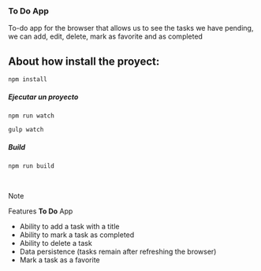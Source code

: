 ### To Do App 
To-do app for the browser that allows us to see the tasks we have pending, we can add, edit, delete, mark as favorite and as completed



## About how install the proyect:
```
npm install
```

##### Ejecutar un proyecto
``` 
npm run watch
```
``` 
gulp watch
```

#####  Build
``` 
npm run build 
```


     
 


<!--
> [!NOTE]
> Features To Do App

> [!TIP]
> Features To Do App

> [!IMPORTANT]
> Features To Do App

> [!WARNING]
> Features To Do App

> [!CAUTION]
> Features To Do App
-->





&nbsp;

> [!NOTE]
> Features **To Do** App

- Ability to add a task with a title
- Ability to mark a task as completed
- Ability to delete a task
- Data persistence (tasks remain after refreshing the browser)
- Mark a task as a favorite
